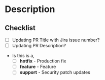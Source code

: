 # Description

<!-- Describe the PR changes -->

## Checklist

- [ ] Updating PR Title with Jira issue number?
- [ ] Updating PR Description?
- Is this is a,
  - [ ] __hotfix__       - Production fix
  - [ ] __feature__      - Feature
  - [ ] __support__      - Security patch updates
